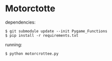 # Motorctotte

dependencies:
```
$ git submodule update --init Pygame_Functions
$ pip install -r requirements.txt
```

running:
```
$ python motorcrottee.py
```


